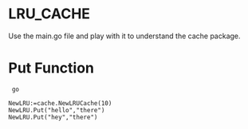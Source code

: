# LRU_CACHE 

<p>
Use the main.go file and play with it to understand the cache package.
</p>


<div>
	<h1>Put Function</h1>

	 go
		
	NewLRU:=cache.NewLRUCache(10)
	NewLRU.Put("hello","there")
	NewLRU.Put("hey","there")
	
</div>
